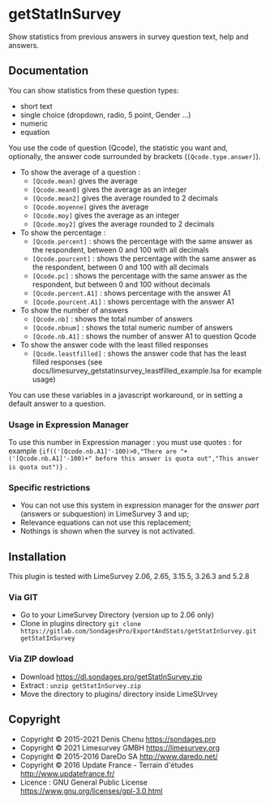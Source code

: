 # getStatInSurvey

Show statistics from previous answers in survey question text, help and answers.


## Documentation

You can show statistics from these question types:
* short text
* single choice (dropdown, radio, 5 point, Gender …)
* numeric
* equation

You use the code of question (Qcode), the statistic you want and, optionally, the answer code surrounded by brackets (`[Qcode.type.answer]`).

* To show the average of a question :
  * `[Qcode.mean]` gives the average
  * `[Qcode.mean0]` gives the average as an integer
  * `[Qcode.mean2]` gives the average rounded to 2 decimals
  * `[Qcode.moyenne]` gives the average
  * `[Qcode.moy]` gives the average as an integer
  * `[Qcode.moy2]` gives the average rounded to 2 decimals
* To show the percentage :
  * `[Qcode.percent]` : shows the percentage with the same answer as the respondent, between 0 and 100 with all decimals
  * `[Qcode.pourcent]` : shows the percentage with the same answer as the respondent, between 0 and 100 with all decimals
  * `[Qcode.pc]` : shows the percentage with the same answer as the respondent, but between 0 and 100 without decimals
  * `[Qcode.percent.A1]` : shows percentage with the answer A1
  * `[Qcode.pourcent.A1]` : shows percentage with the answer A1
* To show the number of answers
  * `[Qcode.nb]` : shows the total number of answers
  * `[Qcode.nbnum]` : shows the total numeric number of answers
  * `[Qcode.nb.A1]` : shows the number of answer A1 to question Qcode
* To show the answer code with the least filled responses
  * `[Qcode.leastfilled]` : shows the answer code that has the least filled responses (see docs/limesurvey_getstatinsurvey_leastfilled_example.lsa for example usage)


You can use these variables in a javascript workaround, or in setting a default answer to a question.

### Usage in Expression Manager ###

To use this number in Expression manager : you must use quotes : for example `{if(('[Qcode.nb.A1]'-100)>0,"There are "+('[Qcode.nb.A1]'-100)+" before this answer is quota out","This answer is quota out")}` .

### Specific restrictions ###

- You can not use this system in expression manager for the _answer part_ (answers or subquestion) in LimeSurvey 3 and up;
- Relevance equations can not use this replacement;
- Nothings is shown when the survey is not activated.

## Installation

This plugin is tested with LimeSurvey 2.06, 2.65, 3.15.5, 3.26.3 and 5.2.8

### Via GIT
- Go to your LimeSurvey Directory (version up to 2.06 only)
- Clone in plugins directory `git clone https://gitlab.com/SondagesPro/ExportAndStats/getStatInSurvey.git getStatInSurvey`

### Via ZIP dowload
- Download <https://dl.sondages.pro/getStatInSurvey.zip>
- Extract : `unzip getStatInSurvey.zip`
- Move the directory to  plugins/ directory inside LimeSUrvey

## Copyright
- Copyright © 2015-2021 Denis Chenu <https://sondages.pro>
- Copyright © 2021 Limesurvey GMBH <https://limesurvey.org>
- Copyright © 2015-2016 DareDo SA <http://www.daredo.net/>
- Copyright © 2016 Update France - Terrain d'études <http://www.updatefrance.fr/>
- Licence : GNU General Public License <https://www.gnu.org/licenses/gpl-3.0.html>
